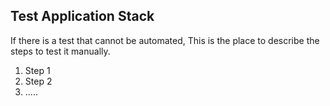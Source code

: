 ## Test Application Stack
If there is a test that cannot be automated, This is the place to describe the steps to test it manually. 
1. Step 1
2. Step 2
3. .....
